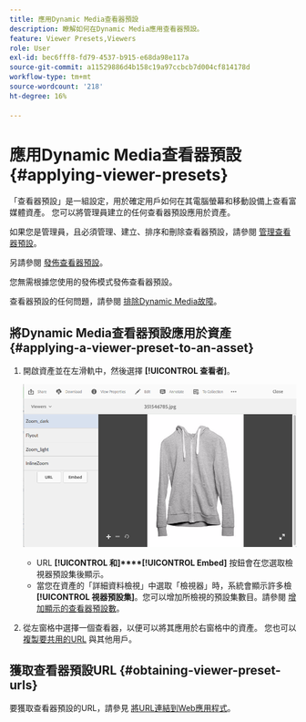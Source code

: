 ```yaml
---
title: 應用Dynamic Media查看器預設
description: 瞭解如何在Dynamic Media應用查看器預設。
feature: Viewer Presets,Viewers
role: User
exl-id: bec6fff8-fd79-4537-b915-e68da98e117a
source-git-commit: a11529886d4b158c19a97ccbcb7d004cf814178d
workflow-type: tm+mt
source-wordcount: '218'
ht-degree: 16%

---
```


# 應用Dynamic Media查看器預設 {#applying-viewer-presets}

「查看器預設」是一組設定，用於確定用戶如何在其電腦螢幕和移動設備上查看富媒體資產。 您可以將管理員建立的任何查看器預設應用於資產。

如果您是管理員，且必須管理、建立、排序和刪除查看器預設，請參閱 [管理查看器預設](managing-viewer-presets.md)。

另請參閱 [發佈查看器預設](managing-viewer-presets.md#publishing-viewer-presets)。

您無需根據您使用的發佈模式發佈查看器預設。

查看器預設的任何問題，請參閱 [排除Dynamic Media故障](troubleshoot-dm.md#viewers)。

## 將Dynamic Media查看器預設應用於資產 {#applying-a-viewer-preset-to-an-asset}

1. 開啟資產並在左滑軌中，然後選擇 **[!UICONTROL 查看者]**。

   ![chlimage_1-104](assets/chlimage_1-104.png)

   * URL **[!UICONTROL 和]****[!UICONTROL Embed]** 按鈕會在您選取檢視器預設集後顯示。
   * 當您在資產的「詳細資料檢視」中選取「檢視器」時，系統會顯示許多檢 **[!UICONTROL 視器預設集]**。您可以增加所檢視的預設集數目。請參閱 [增加顯示的查看器預設數](managing-viewer-presets.md)。

1. 從左窗格中選擇一個查看器，以便可以將其應用於右窗格中的資產。 您也可以 [複製要共用的URL](linking-urls-to-yourwebapplication.md) 與其他用戶。

## 獲取查看器預設URL {#obtaining-viewer-preset-urls}

要獲取查看器預設的URL，請參見 [將URL連結到Web應用程式](linking-urls-to-yourwebapplication.md)。
